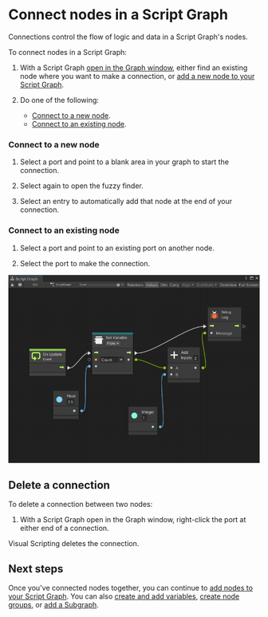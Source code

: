 # Connect nodes in a Script Graph

Connections control the flow of logic and data in a Script Graph's nodes.

To connect nodes in a Script Graph:

1. With a Script Graph [open in the Graph window](vs-open-graph-edit.md), either find an existing node where you want to
   make a connection, or [add a new node to your Script Graph](vs-add-node-to-graph.md).

1. Do one of the following:
    - [Connect to a new node](#connect-to-a-new-node).
    - [Connect to an existing node](#connect-to-an-existing-node).

### Connect to a new node

1. Select a port and point to a blank area in your graph to start the connection.

1. Select again to open the fuzzy finder.

1. Select an entry to automatically add that node at the end of your connection.

### Connect to an existing node

1. Select a port and point to an existing port on another node.

1. Select the port to make the connection.

![An image of a Script Graph in the Graph Editor, with multiple nodes connected to each other to create a flow of logic.](images/vs-understanding-nodes-example.png)

## Delete a connection

To delete a connection between two nodes:

1. With a Script Graph open in the Graph window, right-click the port at either end of a connection.

Visual Scripting deletes the connection.

## Next steps

Once you've connected nodes together, you can continue to [add nodes to your Script Graph](vs-add-node-to-graph.md). You
can also [create and add variables](vs-add-variable-graph.md), [create node groups](vs-groups.md),
or [add a Subgraph](vs-nesting-add-subgraph.md).